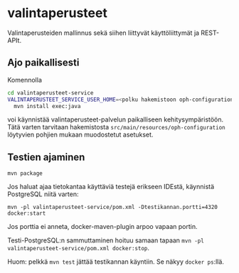 # valintaperusteet

Valintaperusteiden mallinnus sekä siihen liittyvät käyttöliittymät
ja REST-APIt.

## Ajo paikallisesti

Komennolla

``` bash
cd valintaperusteet-service
VALINTAPERUSTEET_SERVICE_USER_HOME=<polku hakemistoon oph-configuration> \
  mvn install exec:java
```

voi käynnistää valintaperusteet-palvelun paikalliseen kehitysympäristöön. Tätä varten tarvitaan
hakemistosta `src/main/resources/oph-configuration` löytyvien pohjien mukaan muodostetut
asetukset.

## Testien ajaminen

``mvn package``

Jos haluat ajaa tietokantaa käyttäviä testejä erikseen IDEstä, käynnistä PostgreSQL niitä varten:

``mvn -pl valintaperusteet-service/pom.xml -Dtestikannan.portti=4320 docker:start``

Jos porttia ei anneta, docker-maven-plugin arpoo vapaan portin.

Testi-PostgreSQL:n sammuttaminen hoituu samaan tapaan `mvn -pl valintaperusteet-service/pom.xml docker:stop`.

Huom: pelkkä `mvn test` jättää testikannan käyntiin. Se näkyy `docker ps`:llä.
